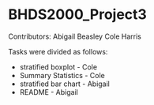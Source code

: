 # BHDS2000_Project3

Contributors:
Abigail Beasley
Cole Harris

Tasks were divided as follows:
- stratified boxplot - Cole
- Summary Statistics - Cole
- stratified bar chart - Abigail
- README - Abigail 